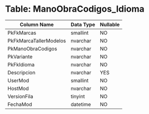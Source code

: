 # Table: ManoObraCodigos_Idioma

| Column Name | Data Type | Nullable |
|-------------|-----------|----------|
| PkFkMarcas | smallint | NO |
| PkFkMarcaTallerModelos | nvarchar | NO |
| PkManoObraCodigos | nvarchar | NO |
| PkVariante | nvarchar | NO |
| PkFkIdioma | nvarchar | NO |
| Descripcion | nvarchar | YES |
| UserMod | smallint | NO |
| HostMod | nvarchar | NO |
| VersionFila | tinyint | NO |
| FechaMod | datetime | NO |
